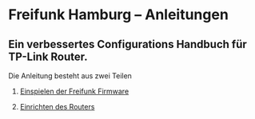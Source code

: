 # Freifunk Hamburg – Anleitungen
## Ein verbessertes Configurations Handbuch für TP-Link Router.

Die Anleitung besteht aus zwei Teilen

1. [Einspielen der Freifunk Firmware](./FirmwareEinspielen/HowTo-FirmwareEinspielen.md)

2. [Einrichten des Routers](./Einrichtung/HowTo-Router-Einrichten.md) 
